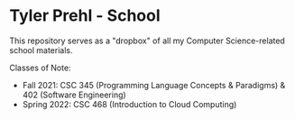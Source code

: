 # Tyler Prehl - School
This repository serves as a "dropbox" of all my Computer Science-related school materials.

Classes of Note:
- Fall 2021: CSC 345 (Programming Language Concepts & Paradigms) & 402 (Software Engineering)
- Spring 2022: CSC 468 (Introduction to Cloud Computing)
